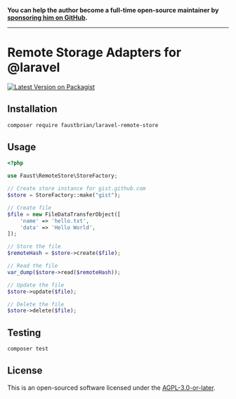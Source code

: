 **You can help the author become a full-time open-source maintainer by [sponsoring him on GitHub](https://github.com/sponsors/faustbrian).**

---

# Remote Storage Adapters for @laravel

[![Latest Version on Packagist](https://img.shields.io/packagist/v/faustbrian/laravel-remote-store.svg?style=flat-square)](https://packagist.org/packages/faustbrian/laravel-remote-store)

## Installation

```bash
composer require faustbrian/laravel-remote-store
```

## Usage

```php
<?php

use Faust\RemoteStore\StoreFactory;

// Create store instance for gist.github.com
$store = StoreFactory::make("gist");

// Create file
$file = new FileDataTransferObject([
    'name' => 'hello.txt',
    'data' => 'Hello World',
]);

// Store the file
$remoteHash = $store->create($file);

// Read the file
var_dump($store->read($remoteHash));

// Update the file
$store->update($file);

// Delete the file
$store->delete($file);
```

## Testing

```bash
composer test
```

## License

This is an open-sourced software licensed under the [AGPL-3.0-or-later](LICENSE).
